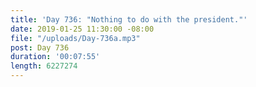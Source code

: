 ```yaml
---
title: 'Day 736: "Nothing to do with the president."'
date: 2019-01-25 11:30:00 -08:00
file: "/uploads/Day-736a.mp3"
post: Day 736
duration: '00:07:55'
length: 6227274
---
```


